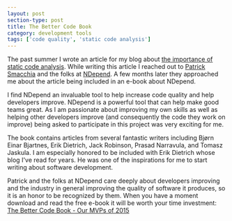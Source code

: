 ```yaml
---
layout: post
section-type: post
title: The Better Code Book
category: development tools
tags: ['code quality', 'static code analysis']
---
```


The past summer I wrote an article for my blog about [the importance of static code analysis](2015-08-30-the-importance-of-static-code-analysis.html). While writing this article I reached out to [Patrick Smacchia](http://codebetter.com/patricksmacchia/) and the folks at [NDepend](http://www.ndepend.com/). A few months later they approached me about the article being included in an e-book about NDepend. 

I find NDepend an invaluable tool to help increase code quality and help developers improve. NDepend is a powerful tool that can help make good teams great. As I am passionate about improving my own skills as well as helping other developers improve (and consequently the code they work on improve) being asked to participate in this project was very exciting for me.  

The book contains articles from several fantastic writers including Bjørn Einar Bjartnes, Erik Dietrich, Jack Robinson, Prasad Narravula, and Tomasz Jaskula. I am especially honored to be included with Erik Dietrich whose blog I've read for years. He was one of the inspirations for me to start writing about software development. 

Patrick and the folks at NDepend care deeply about developers improving and the industry in general improving the quality of software it produces, so it is an honor to be recognized by them. When you have a moment download and read the free e-book it will be worth your time investment:
[The Better Code Book - Our MVPs of 2015](http://blog.ndepend.com/better-code-book-2015/) 
